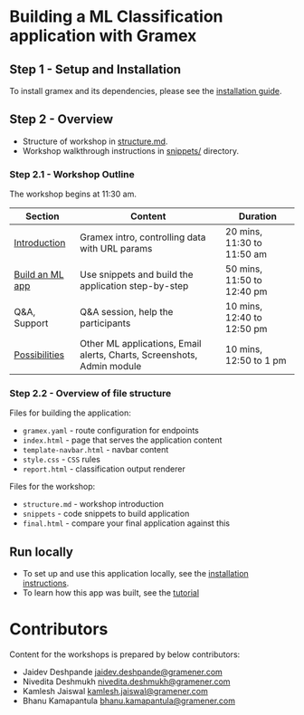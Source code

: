 Building a ML Classification application with Gramex
====================================

## Step 1 - Setup and Installation

To install gramex and its dependencies, please see the [installation guide](install.md).

## Step 2 - Overview

- Structure of workshop in [structure.md](structure.md).
- Workshop walkthrough instructions in [snippets/](snippets/) directory.

### Step 2.1 - Workshop Outline

The workshop begins at 11:30 am.

| Section | Content | Duration |
| ------- | ------- | -------- |
| [Introduction](structure.md#introduction) | Gramex intro, controlling data with URL params | 20 mins, 11:30 to 11:50 am |
| [Build an ML app](structure.md#snippets) | Use snippets and build the application step-by-step | 50 mins, 11:50 to 12:40 pm |
| Q&A, Support | Q&A session, help the participants | 10 mins, 12:40 to 12:50 pm |
| [Possibilities](structure.md#possibilities) | Other ML applications, Email alerts, Charts, Screenshots, Admin module | 10 mins, 12:50 to 1 pm |

### Step 2.2 - Overview of file structure

Files for building the application:

- `gramex.yaml`           - route configuration for endpoints
- `index.html`            - page that serves the application content
- `template-navbar.html`  - navbar content
- `style.css`             - `CSS` rules
- `report.html`           - classification output renderer

Files for the workshop:

- `structure.md` - workshop introduction
- `snippets`     - code snippets to build application
- `final.html`   - compare your final application against this

## Run locally

* To set up and use this application locally, see the [installation instructions](demo_setup.md).
* To learn how this app was built, see the [tutorial](tutorial.md)

# Contributors

Content for the workshops is prepared by below contributors:

- Jaidev Deshpande <jaidev.deshpande@gramener.com>
- Nivedita Deshmukh <nivedita.deshmukh@gramener.com>
- Kamlesh Jaiswal <kamlesh.jaiswal@gramener.com>
- Bhanu Kamapantula <bhanu.kamapantula@gramener.com>
